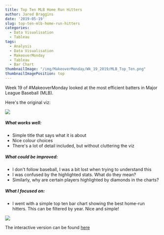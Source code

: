 ```yaml
---
title: Top Ten MLB Home Run Hitters
author: Jared Braggins
date: '2019-05-19'
slug: top-ten-mlb-home-run-hitters
categories:
  - Data Visualisation
  - Tableau
tags:
  - Analysis
  - Data Visualisation
  - MakeoverMonday
  - Tableau
  - Bar Chart
thumbnailImage: "/img/MakeoverMonday/Wk_19_2019/MLB_Top_Ten.png"
thumbnailImagePosition: top
---
```


Week 19 of #MakeoverMonday looked at the most efficient batters in Major League Baseball (MLB).

Here's the original viz:

<img src="img/MakeoverMonday/Wk_19_2019/MLBHittingStats2013_57e4bee0f2257_w1500.jpg"/>

##### What works well:
- Simple title that says what it is about
- Nice colour choices
- There's a lot of detail included, but without cluttering the viz

##### What could be improved:
- I don't follow baseball, I was a bit lost when trying to understand this
- I was confused by the highlighted stats. What do they mean?
- Similarly, why are certain players highlighted by diamonds in the charts?

##### What I focused on:
- I went with a simple top ten bar chart showing the best home-run hitters. This can be filtered by year. Nice and simple!

<img src="/img/MakeoverMonday/Wk_19_2019/MLB_Top_Ten.png"/>

The interactive version can be found [here](https://public.tableau.com/profile/jared.braggins2936#!/vizhome/MLBStats_15571060975360/MLB_Top_Ten)

